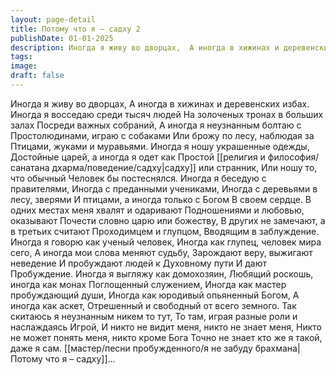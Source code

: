 ```yaml
---
layout: page-detail
title: Потому что я – садху 2
publishDate: 01-01-2025
description: Иногда я живу во дворцах,  А иногда в хижинах и деревенских избах.  Иногда я восседаю среди тысяч людей  На золоченых тронах в больших залах  Посреди важных собраний,  А иногда я неузнанным болтаю с  Простолюдинами, играю с собаками  Или брожу по лесу, наблюдая за  Птицами...
tags:
image:
draft: false
---
```

Иногда я живу во дворцах,  А иногда в хижинах и деревенских избах.  Иногда я восседаю среди тысяч людей  На золоченых тронах в больших залах  Посреди важных собраний,  А иногда я неузнанным болтаю с  Простолюдинами, играю с собаками  Или брожу по лесу, наблюдая за  Птицами, жуками и муравьями.  Иногда я ношу украшенные одежды,  Достойные царей, а иногда я одет как  Простой [[религия и философия/санатана дхарма/поведение/садху|садху]] или странник,  Или ношу то, что обычный  Человек бы постеснялся.  Иногда я беседую с правителями,  Иногда с преданными учениками,  Иногда с деревьями в лесу, зверями  И птицами, а иногда только с Богом  В своем сердце.  В одних местах меня хвалят и одаривают  Подношениями и любовью, оказывают  Почести словно царю или божеству,  В других не замечают, а в третьих считают  Проходимцем и глупцом,  Вводящим в заблуждение.  Иногда я говорю как ученый человек,  Иногда как глупец, человек мира сего,  А иногда мои слова меняют судьбу,  Зарождают веру, выжигают неведение  И пробуждают людей к Духовному пути  И дают Пробуждение.  Иногда я выгляжу как домохозяин,  Любящий роскошь, иногда как монах  Поглощенный служением,  Иногда как мастер пробуждающий души,  Иногда как юродивый опьяненный Богом,  А иногда как аскет, Отрешенный и свободный от всего земного.  Так скитаюсь я неузнанным никем то тут,  То там, играя разные роли и наслаждаясь  Игрой,  И никто не видит меня, никто не знает меня,  Никто не может понять меня, никто кроме Бога  Точно не знает кто же я такой, даже я сам. [[мастер/песни пробужденного/я не забуду брахмана|Потому что я – садху]]...